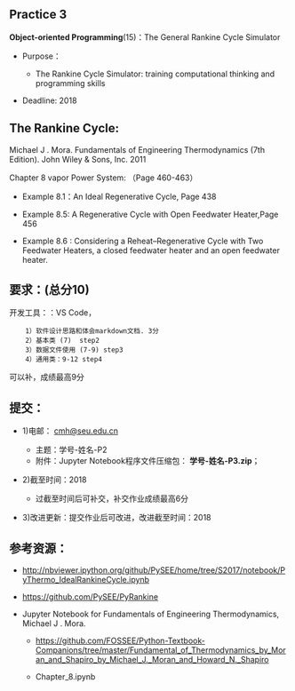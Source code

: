 ## Practice 3

**Object-oriented Programming**(15)：The General Rankine Cycle Simulator 
  
* Purpose： 
   * The Rankine Cycle Simulator: training computational thinking and  programming skills   

* Deadline: 2018

## The Rankine Cycle: 

Michael J . Mora. Fundamentals of Engineering Thermodynamics (7th Edition).  John Wiley & Sons, Inc. 2011

Chapter 8 vapor Power System:  （Page 460-463）

* Example 8.1：An Ideal Regenerative Cycle, Page 438

* Example 8.5: A Regenerative Cycle with Open Feedwater Heater,Page 456

* Example 8.6 : Considering a Reheat–Regenerative Cycle with Two Feedwater Heaters, a closed feedwater heater and an open feedwater heater. 


## 要求：(总分10)

  开发工具：：VS Code，
     
        1）软件设计思路和体会markdown文档. 3分
        2）基本类 (7)  step2
        3）数据文件使用 (7-9) step3
        4）通用类：9-12 step4

可以补，成绩最高9分


## 提交：
* 1)电邮： cmh@seu.edu.cn
   * 主题：学号-姓名-P2
   * 附件：Jupyter Notebook程序文件压缩包： **学号-姓名-P3.zip**；

* 2)截至时间：2018
   * 过截至时间后可补交，补交作业成绩最高6分

* 3)改进更新：提交作业后可改进，改进截至时间：2018

## 参考资源：

*  http://nbviewer.ipython.org/github/PySEE/home/tree/S2017/notebook/PyThermo_IdealRankineCycle.ipynb
 
*  https://github.com/PySEE/PyRankine

*  Jupyter Notebook for Fundamentals of Engineering Thermodynamics, Michael J . Mora. 

   *  https://github.com/FOSSEE/Python-Textbook-Companions/tree/master/Fundamental_of_Thermodynamics_by_Moran_and_Shapiro_by_Michael_J._Moran_and_Howard_N._Shapiro
   
     * Chapter_8.ipynb




  

